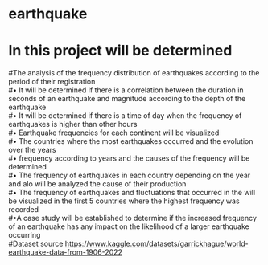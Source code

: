 # earthquake
# In this project will be determined
#The analysis of the frequency distribution of earthquakes according to the period of their registration <br />
#• It will be determined if there is a correlation between the duration in seconds of an earthquake and magnitude according to the depth of the earthquake<br />
#• It will be determined if there is a time of day when the frequency of earthquakes is higher than other hours<br />
#• Earthquake frequencies for each continent will be visualized<br />
#• The countries where the most earthquakes occurred and the evolution over the years<br />
#• frequency according to years and the causes of the frequency will be determined<br />
#• The frequency of earthquakes in each country depending on the year and alo will be analyzed the cause of  their production<br />
#• The frequency of earthquakes and fluctuations that occurred in the will be visualized in the first 5 countries where the highest frequency was recorded<br />
#•A case study will be established to determine if the increased frequency of an earthquake has any impact on the likelihood of a larger earthquake occurring<br />
#Dataset source https://www.kaggle.com/datasets/garrickhague/world-earthquake-data-from-1906-2022<br />
